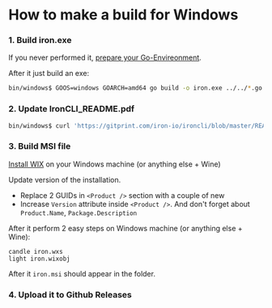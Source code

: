 # How to make a build for Windows

### 1\. Build iron.exe

If you never performed it, [prepare your Go-Envireonment](build_go_for_windows.md).

After it just build an exe:

```sh
bin/windows$ GOOS=windows GOARCH=amd64 go build -o iron.exe ../../*.go
```

### 2\. Update IronCLI_README.pdf

```sh
bin/windows$ curl 'https://gitprint.com/iron-io/ironcli/blob/master/README.md?download' -H 'referer: https://gitprint.com/iron-io/ironcli/blob/master/README.md' > IronCLI_README.pdf
```

### 3\. Build MSI file

[Install WIX](http://wixtoolset.org/releases/) on your Windows machine (or anything else + Wine)

Update version of the installation. 

* Replace 2 GUIDs in `<Product />` section with a couple of new
* Increase `Version` attribute inside `<Product />`. And don't forget about `Product.Name`, `Package.Description`

After it perform 2 easy steps on Windows machine (or anything else + Wine):

```
candle iron.wxs
light iron.wixobj
```

After it `iron.msi` should appear in the folder.

### 4\. Upload it to Github Releases
